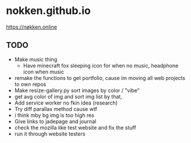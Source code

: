 # nokken.github.io

https://nøkken.online

## TODO
- Make music thing
  - Have minecraft fox sleeping icon for when no music, headphone icon when music
- remake the functions to get portfolio, cause im moving all web projects to own repos
- Make resize-gallery.py sort images by color / "vibe"
- get avg color of img and sort img list by that, 
- Add service worker 
  no fkin idea (research)
- Try diff parallax method cause wtf
- i think mby bg img is too high res
- Give links to jadepage and journal
- check the mozilla like test website and fix the stuff
- run it through website testers
